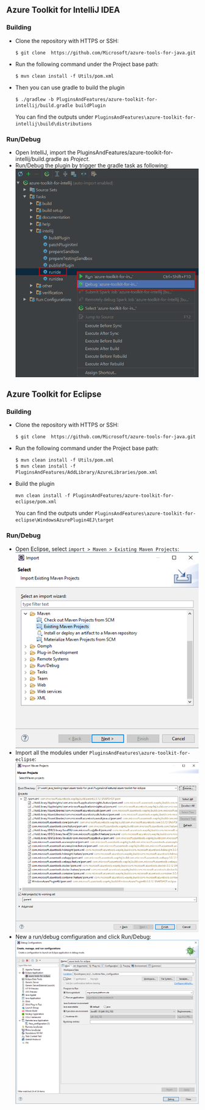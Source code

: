 ## Azure Toolkit for IntelliJ IDEA
### Building
* Clone the repository with HTTPS or SSH:
    ```
    $ git clone  https://github.com/Microsoft/azure-tools-for-java.git
    ```
* Run the following command under the Project base path:
    ```
    $ mvn clean install -f Utils/pom.xml
    ```
* Then you can use gradle to build the plugin
    ```
    $ ./gradlew -b PluginsAndFeatures/azure-toolkit-for-intellij/build.gradle buildPlugin
    ```
    You can find the outputs under ```PluginsAndFeatures\azure-toolkit-for-intellij\build\distributions```
    
### Run/Debug
* Open IntelliJ, import the PluginsAndFeatures/azure-toolkit-for-intellij/build.gradle as *Project*.
* Run/Debug the plugin by trigger the gradle task as following:
    ![intellij_run_debug](docs/resources/intellij_run_debug.png)

## Azure Toolkit for Eclipse
### Building
* Clone the repository with HTTPS or SSH:
    ```
    $ git clone  https://github.com/Microsoft/azure-tools-for-java.git
    ```
* Run the following command under the Project base path:
    ```
    $ mvn clean install -f Utils/pom.xml
    $ mvn clean install -f PluginsAndFeatures/AddLibrary/AzureLibraries/pom.xml
    ```
* Build the plugin
    ```
    mvn clean install -f PluginsAndFeatures/azure-toolkit-for-eclipse/pom.xml
    ```
    You can find the outputs under ```PluginsAndFeatures\azure-toolkit-for-eclipse\WindowsAzurePlugin4EJ\target```

### Run/Debug
* Open Eclipse, select ```import > Maven > Existing Maven Projects```:
    ![eclipse_import_step1](docs/resources/eclipse_import_step1.png)
* Import all the modules under ```PluginsAndFeatures\azure-toolkit-for-eclipse```:
    ![eclipse_import_step1](docs/resources/eclipse_import_step2.png)
* New a run/debug comfiguration and click Run/Debug:
    ![eclipse_debug](docs/resources/eclipse_debug.png)
